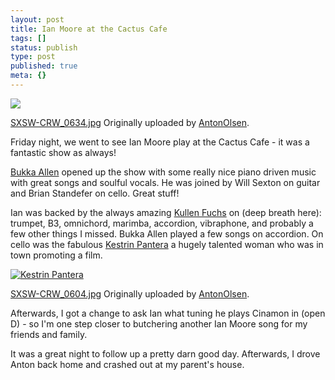```yaml
---
layout: post
title: Ian Moore at the Cactus Cafe
tags: []
status: publish
type: post
published: true
meta: {}
---
```

[![](http://farm1.static.flickr.com/174/421697624_6a22243d03_m.jpg)](http://www.flickr.com/photos/antonolsen/421697624/)

[SXSW-CRW_0634.jpg](http://www.flickr.com/photos/antonolsen/421697624/) Originally uploaded by [AntonOlsen](http://www.flickr.com/people/antonolsen/).

Friday night, we went to see Ian Moore play at the Cactus Cafe - it was a fantastic show as always!

[Bukka Allen](http://screendoormusic.com/) opened up the show with some really nice piano driven music with great songs and soulful vocals.  He was joined by Will Sexton on guitar and Brian Standefer on cello.  Great stuff!

Ian was backed by the always amazing [Kullen Fuchs](http://kullenfuchs.com/) on (deep breath here): trumpet, B3, omnichord, marimba, accordion, vibraphone, and probably a few other things I missed.  Bukka Allen played a few songs on accordion.  On cello was the fabulous [Kestrin Pantera](http://www.kestrin.com/) a hugely talented  woman who was in town promoting a film.

[![Kestrin Pantera](http://farm1.static.flickr.com/183/421683024_cf66b42a26_m.jpg)](http://www.flickr.com/photos/antonolsen/421683024/)

[SXSW-CRW_0604.jpg](http://www.flickr.com/photos/antonolsen/421683024/) Originally uploaded by [AntonOlsen](http://www.flickr.com/people/antonolsen/).

Afterwards, I got a change to ask Ian what tuning he plays Cinamon in (open D) - so I'm one step closer to butchering another Ian Moore song for my friends and family.

It was a great night to follow up a pretty darn good day.  Afterwards, I drove Anton back home and crashed out at my parent's house.

